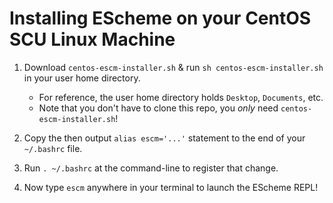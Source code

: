 # Installing EScheme on your CentOS SCU Linux Machine

1. Download `centos-escm-installer.sh` & run `sh centos-escm-installer.sh` in your user home directory.
   * For reference, the user home directory holds `Desktop`, `Documents`, etc.
   * Note that you don't have to clone this repo, you _only_ need `centos-escm-installer.sh`!

2. Copy the then output `alias escm='...'` statement to the end of your `~/.bashrc` file.

3. Run `. ~/.bashrc` at the command-line to register that change.

4. Now type `escm` anywhere in your terminal to launch the EScheme REPL!